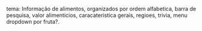tema: Informação de alimentos,
  organizados por ordem alfabetica,
  barra de pesquisa,
  valor alimenticios,
  caracateristica gerais,
  regioes,
  trivia,
  menu dropdown por fruta?.
